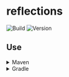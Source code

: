 # reflections

![Build](../../actions/workflows/build.yml/badge.svg)
![Version](https://img.shields.io/badge/Version-1.0.0-red.svg)

## Use

<details>
  <summary>Maven</summary>

```xml

<repositories>
    <repository>
        <id>lightdream-repo</id>
        <url>https://repo.lightdream.dev/</url>
    </repository>
</repositories>
```

```xml

<dependencies>
    <dependency>
        <groupId>dev.lightdream</groupId>
        <artifactId>reflections</artifactId>
        <version>1.0.0</version>
    </dependency>
</dependencies>
```
</details>

<details>
  <summary>Gradle</summary>

```groovy
repositories {
    maven { url "https://repo.lightdream.dev/" }
}

dependencies {
    implementation "dev.lightdream:reflections:1.0.0"
}
```
</details>
